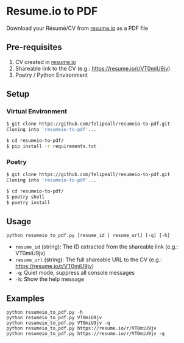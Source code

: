 # Resume.io to PDF

Download your Résumé/CV from [resume.io](https://resume.io) as a PDF file

## Pre-requisites
1. CV created in [resume.io](https://resume.io)
2. Shareable link to the CV (e.g.: https://resume.io/r/VT0miU9jv)
3. Poetry / Python Environment

## Setup
### Virtual Environment
````bash
$ git clone https://github.com/felipeall/resumeio-to-pdf.git
Cloning into 'resumeio-to-pdf'...

$ cd resumeio-to-pdf/
$ pip install -r requirements.txt
````

### Poetry
````bash
$ git clone https://github.com/felipeall/resumeio-to-pdf.git
Cloning into 'resumeio-to-pdf'...

$ cd resumeio-to-pdf/
$ poetry shell
$ poetry install
````

## Usage

````
python resumeio_to_pdf.py [resume_id | resume_url] [-q] [-h]
````

- `resume_id` (string): The ID extracted from the shareable link (e.g.: VT0miU9jv)
- `resume_url` (string): The full shareable URL to the CV (e.g.: https://resume.io/r/VT0miU9jv)
- `-q`: Quiet mode, suppress all console messages
- `-h`: Show the help message

## Examples

````
python resumeio_to_pdf.py -h
python resumeio_to_pdf.py VT0miU9jv
python resumeio_to_pdf.py VT0miU9jv -q
python resumeio_to_pdf.py https://resume.io/r/VT0miU9jv
python resumeio_to_pdf.py https://resume.io/r/VT0miU9jv -q
````
